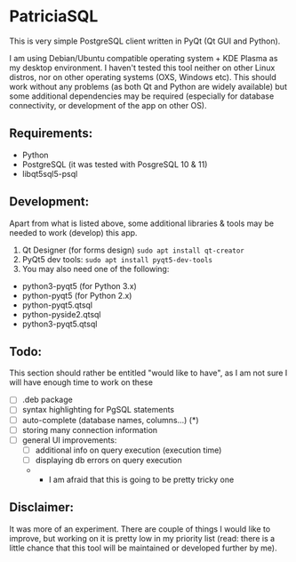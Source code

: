 PatriciaSQL
=============

This is very simple PostgreSQL client written in PyQt (Qt GUI and Python). 

I am using Debian/Ubuntu compatible operating system + KDE Plasma as my desktop environment. I haven't tested this tool neither on other Linux distros, nor on other operating systems (OXS, Windows etc). This should work without any problems (as both Qt and Python are widely available) but some additional dependencies may be required (especially for database connectivity, or development of the app on other OS).

Requirements:
---------------

- Python
- PostgreSQL (it was tested with PosgreSQL 10 & 11)
- libqt5sql5-psql 

Development:
--------------

Apart from what is listed above, some additional libraries & tools may be needed to work (develop) this app.

1. Qt Designer (for forms design) `sudo apt install qt-creator`
2. PyQt5 dev tools: `sudo apt install pyqt5-dev-tools`
3. You may also need one of the following:
  * python3-pyqt5 (for Python 3.x)
  * python-pyqt5 (for Python 2.x)
  * python-pyqt5.qtsql
  * python-pyside2.qtsql
  * python3-pyqt5.qtsql


Todo:
------
This section should rather be entitled "would like to have", as I am not sure I will have enough time to work on these

 - [ ] .deb package
 - [ ] syntax highlighting for PgSQL statements
 - [ ] auto-complete (database names, columns...) (*)
 - [ ] storing many connection information
 - [ ] general UI improvements:
   - [ ] additional info on query execution (execution time)
   - [ ] displaying db errors on query execution
   
   * - I am afraid that this is going to be pretty tricky one

Disclaimer:
--------------
It was more of an experiment. There are couple of things I would like to improve, but working on it is pretty low in my priority list (read: there is a little chance that this tool will be maintained or developed further by me).

